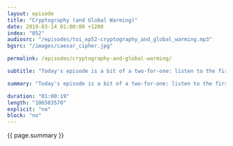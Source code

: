 ```yaml
---
layout: episode
title: "Cryptography (and Global Warming)"
date: 2019-03-14 01:00:00 +1200
index: "052"
audiosrc: "/episodes/toi_ep52-cryptography_and_global_warming.mp3"
bgsrc: "/images/caesar_cipher.jpg"

permalink: /episodes/cryptography-and-global-warming/

subtitle: "Today's episode is a bit of a two-for-one: listen to the first part to learn about the ins and outs of how to send secret messages (and how your information is privately stored online!). Here's the thing that you probably can't hear in the audio though: there was a heat wave when we were recording, and it got so hot we could barely think. And cryptography is a subject that requires a lot of thinking! So, listen to the second part (starting at 29:29) to hear us lament about global warming, and the things we can do to alleviate and hopefully avoid the worst possible future. Throw in a classic Sophia rant™ about mental health, and you've got yourself a classic Things of Interest episode! Enjoy."

summary: "Today's episode is a bit of a two-for-one: listen to the first part to learn about the ins and outs of how to send secret messages (and how your information is privately stored online!). Here's the thing that you probably can't hear in the audio though: there was a heat wave when we were recording, and it got so hot we could barely think. And cryptography is a subject that requires a lot of thinking! So, listen to the second part (starting at 29:29) to hear us lament about global warming, and the things we can do to alleviate and hopefully avoid the worst possible future. Throw in a classic Sophia rant™ about mental health, and you've got yourself a classic Things of Interest episode! Enjoy."

duration: "01:00:19"
length: "106503570"
explicit: "no"
block: "no" 
---
```

<section class="summary" markdown="1">

{{ page.summary }}

</section>



<section id="shownotes" class="hidden" markdown="1">


</section>
